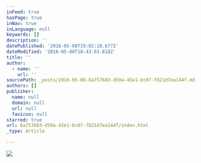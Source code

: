 ```yaml
---
inFeed: true
hasPage: true
inNav: true
inLanguage: null
keywords: []
description: ''
datePublished: '2016-05-08T19:02:18.677Z'
dateModified: '2016-05-08T18:43:03.818Z'
title: ''
author:
  - name: ''
    url: ''
sourcePath: _posts/2016-05-08-8a757683-d59a-45e1-bc07-f821d7ea144f.md
authors: []
publisher:
  name: null
  domain: null
  url: null
  favicon: null
starred: true
url: 8a757683-d59a-45e1-bc07-f821d7ea144f/index.html
_type: Article

---
```

![](https://s3-us-west-2.amazonaws.com/the-grid-img/p/bb3c55a45c5f54355914e76ecb74afe8985528f1.jpg)